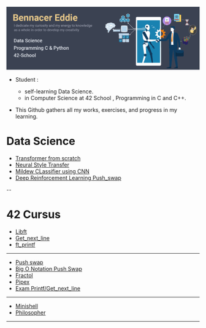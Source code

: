 ![Banner.png](Banner.png)

- Student : 
  - self-learning Data Science.
  - in Computer Science at 42 School , Programming in C and C++.

- This Github gathers all my works, exercises, and progress in my learning.

# Data Science
-  [Transformer from scratch](https://github.com/widium/Transformer)
-  [Neural Style Transfer](https://github.com/widium/Neural-Style-Transfer)
-  [Mildew CLassifier using CNN](https://github.com/widium/Mildew_Classifier)
-  [Deep Reinforcement Learning Push_swap](https://github.com/widium/RL_push_swap)

--
# 42 Cursus
-  [Libft](https://github.com/widium/libft)
-  [Get_next_line](https://github.com/widium/get_next_line)
-  [ft_printf](https://github.com/widium/printf)
---
-  [Push swap](https://github.com/widium/push_swap)
-  [Big O Notation Push Swap](https://github.com/widium/big_O_notations_push_swap)
-  [Fractol](https://github.com/widium/fractol)
-  [Pipex](https://github.com/widium/pipex)
-  [Exam Printf/Get_next_line](https://github.com/widium/exam_00)
---
-  [Minishell](https://github.com/widium/Minishell)
-  [Philosopher](https://github.com/widium/Philosopher)
---
